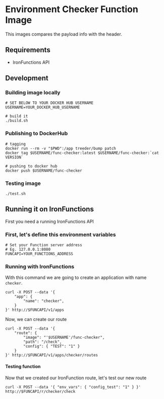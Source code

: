 # Environment Checker Function Image

This images compares the payload info with the header.

## Requirements

- IronFunctions API

## Development

### Building image locally

```
# SET BELOW TO YOUR DOCKER HUB USERNAME
USERNAME=YOUR_DOCKER_HUB_USERNAME

# build it
./build.sh
```

### Publishing to DockerHub

```
# tagging
docker run --rm -v "$PWD":/app treeder/bump patch
docker tag $USERNAME/func-checker:latest $USERNAME/func-checker:`cat VERSION`

# pushing to docker hub
docker push $USERNAME/func-checker
```

### Testing image

```
./test.sh
```

## Running it on IronFunctions

First you need a running IronFunctions API

### First, let's define this environment variables

```
# Set your Function server address
# Eg. 127.0.0.1:8080
FUNCAPI=YOUR_FUNCTIONS_ADDRESS
```

### Running with IronFunctions

With this command we are going to create an application with name `checker`.

```
curl -X POST --data '{
    "app": {
        "name": "checker",
    }
}' http://$FUNCAPI/v1/apps
```

Now, we can create our route

```
curl -X POST --data '{
    "route": {
        "image": "'$USERNAME'/func-checker",
        "path": "/check",
        "config": { "TEST": "1" }
    }
}' http://$FUNCAPI/v1/apps/checker/routes
```

#### Testing function

Now that we created our IronFunction route, let's test our new route

```
curl -X POST --data '{ "env_vars": { "config_test": "1" } }' http://$FUNCAPI/r/checker/check
```